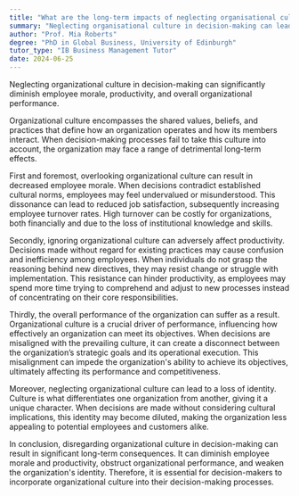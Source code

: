 ```yaml
---
title: "What are the long-term impacts of neglecting organisational culture in decision-making?"
summary: "Neglecting organisational culture in decision-making can lead to decreased employee morale, productivity, and overall organisational performance."
author: "Prof. Mia Roberts"
degree: "PhD in Global Business, University of Edinburgh"
tutor_type: "IB Business Management Tutor"
date: 2024-06-25
---
```


Neglecting organizational culture in decision-making can significantly diminish employee morale, productivity, and overall organizational performance.

Organizational culture encompasses the shared values, beliefs, and practices that define how an organization operates and how its members interact. When decision-making processes fail to take this culture into account, the organization may face a range of detrimental long-term effects.

First and foremost, overlooking organizational culture can result in decreased employee morale. When decisions contradict established cultural norms, employees may feel undervalued or misunderstood. This dissonance can lead to reduced job satisfaction, subsequently increasing employee turnover rates. High turnover can be costly for organizations, both financially and due to the loss of institutional knowledge and skills.

Secondly, ignoring organizational culture can adversely affect productivity. Decisions made without regard for existing practices may cause confusion and inefficiency among employees. When individuals do not grasp the reasoning behind new directives, they may resist change or struggle with implementation. This resistance can hinder productivity, as employees may spend more time trying to comprehend and adjust to new processes instead of concentrating on their core responsibilities.

Thirdly, the overall performance of the organization can suffer as a result. Organizational culture is a crucial driver of performance, influencing how effectively an organization can meet its objectives. When decisions are misaligned with the prevailing culture, it can create a disconnect between the organization’s strategic goals and its operational execution. This misalignment can impede the organization's ability to achieve its objectives, ultimately affecting its performance and competitiveness.

Moreover, neglecting organizational culture can lead to a loss of identity. Culture is what differentiates one organization from another, giving it a unique character. When decisions are made without considering cultural implications, this identity may become diluted, making the organization less appealing to potential employees and customers alike.

In conclusion, disregarding organizational culture in decision-making can result in significant long-term consequences. It can diminish employee morale and productivity, obstruct organizational performance, and weaken the organization's identity. Therefore, it is essential for decision-makers to incorporate organizational culture into their decision-making processes.
    